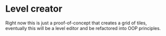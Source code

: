 # Level creator
Right now this is just a proof-of-concept that creates a grid of tiles, eventually this will be a level editor and be refactored into OOP principles.